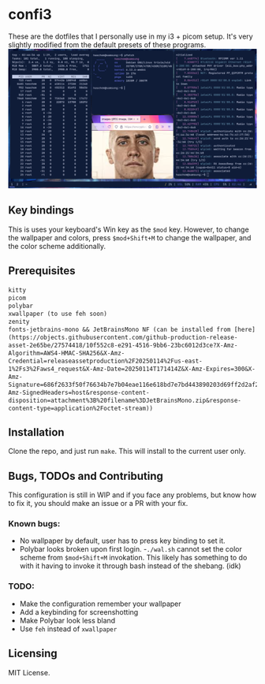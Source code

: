 # confi3
These are the dotfiles that I personally use in my i3 + picom setup. It's very slightly modified from the default presets of these programs.
![what you would expect from this](./assets/rice.png)

## Key bindings
This is uses your keyboard's Win key as the `$mod` key. However, to change the wallpaper and colors, press `$mod+Shift+M` to change the wallpaper, and the color scheme additionally.

## Prerequisites
```
kitty
picom
polybar
xwallpaper (to use feh soon)
zenity
fonts-jetbrains-mono && JetBrainsMono NF (can be installed from [here](https://objects.githubusercontent.com/github-production-release-asset-2e65be/27574418/10f552c8-e291-4516-9bb6-23bc6012d3ce?X-Amz-Algorithm=AWS4-HMAC-SHA256&X-Amz-Credential=releaseassetproduction%2F20250114%2Fus-east-1%2Fs3%2Faws4_request&X-Amz-Date=20250114T171414Z&X-Amz-Expires=300&X-Amz-Signature=686f2633f50f76634b7e7b04eae116e618bd7e7bd443890203d69ff2d2af22f4&X-Amz-SignedHeaders=host&response-content-disposition=attachment%3B%20filename%3DJetBrainsMono.zip&response-content-type=application%2Foctet-stream))
```

## Installation
Clone the repo, and just run `make`. This will install to the current user only.

## Bugs, TODOs and Contributing
This configuration is still in WIP and if you face any problems, but know how to fix it, you should make an issue or a PR with your fix.

### Known bugs:
- No wallpaper by default, user has to press key binding to set it.
- Polybar looks broken upon first login.
-`./wal.sh` cannot set the color scheme from `$mod+Shift+M` invokation. This likely has something to do with it having to invoke it through bash instead of the shebang. (idk)

### TODO:
- Make the configuration remember your wallpaper
- Add a keybinding for screenshotting
- Make Polybar look less bland
- Use `feh` instead of `xwallpaper`

## Licensing
MIT License.
